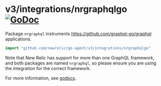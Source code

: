 # v3/integrations/nrgraphqlgo [![GoDoc](https://godoc.org/github.com/newrelic/go-agent/v3/integrations/nrgraphqlgo?status.svg)](https://godoc.org/github.com/newrelic/go-agent/v3/integrations/nrgraphqlgo)

Package `nrgraphql` instruments https://github.com/graphql-go/graphql applications.

```go
import "github.com/newrelic/go-agent/v3/integrations/nrgraphqlgo"
```

Note that New Relic has support for more than one GraphQL framework, and both
packages are named `nrgraphql`, so please ensure you are using the
integration for the correct framework.

For more information, see
[godocs](https://godoc.org/github.com/newrelic/go-agent/v3/integrations/nrgraphqlgo).
